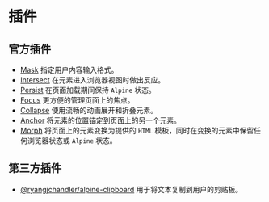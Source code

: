# 插件

## 官方插件

- [Mask](mask.md) 指定用户内容输入格式。
- [Intersect](intersect.md) 在元素进入浏览器视图时做出反应。
- [Persist](persist.md) 在页面加载期间保持 `Alpine` 状态。
- [Focus](focus.md) 更方便的管理页面上的焦点。
- [Collapse](collapse.md) 使用流畅的动画展开和折叠元素。
- [Anchor](anchor.md) 将元素的位置锚定到页面上的另一个元素。
- [Morph](morph.md) 将页面上的元素变换为提供的 `HTML` 模板，同时在变换的元素中保留任何浏览器状态或 `Alpine` 状态。

## 第三方插件

- [@ryangjchandler/alpine-clipboard](third-party/clipboard.md) 用于将文本复制到用户的剪贴板。